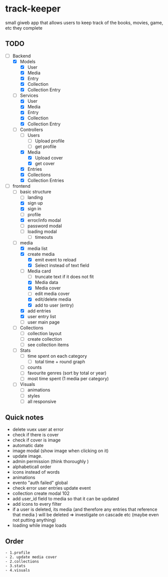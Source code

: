 # track-keeper
small giweb app that allows users to keep track of the books, movies, game, etc they complete

## TODO
- [ ] Backend
    - [x] Models
        - [x] User
        - [x] Media
        - [x] Entry
        - [x] Collection
        - [x] Collection Entry

    - [ ] Services
        - [x] User
        - [x] Media
        - [x] Entry
        - [x] Collection
        - [x] Collection Entry

    - [ ] Controllers
        - [ ] Users
            - [ ] Upload profile
            - [ ] get profile
        - [x] Media
            - [x] Upload cover
            - [x] get cover
        - [x] Entries
        - [x] Collections
        - [x] Collection Entries

- [ ] frontend
    - [ ] basic structure 
        - [ ] landing
        - [x] sign up
        - [x] sign in
        - [ ] profile
        - [x] error/info modal
        - [ ] password modal
        - [ ] loading modal
            - [ ] timeouts

    - [ ] media
        - [x] media list
        - [x] create media
            - [x] emit event to reload
            - [x] Select instead of text field
        - [ ] Media card
            - [ ] truncate text if it does not fit
            - [x] Media data
            - [x] Media cover
            - [ ] edit media cover
            - [x] edit/delete media
            - [x] add to user (entry)
        - [x] add entries
        - [x] user entry list
        - [ ] user main page
    
    - [ ] Collections
        - [ ] collection layout
        - [ ] create collection
        - [ ] see collection items

    - [ ] Stats
        - [ ] time spent on each category
            - [ ] total time + round graph
        - [ ] counts
        - [ ] favourite genres (sort by total or year)
        - [ ] most time spent (1 media per category)

    - [ ] Visuals
        - [ ] animations
        - [ ] styles
        - [ ] all responsive

## Quick notes
- delete vuex user at error
- check if there is cover
- check if cover is image
- automatic date
- image modal (show image when clicking on it)
- update image.
- admin permission (think thoroughly    )
- alphabeticall order
- icons instead of words
- animations
- evento "auth failed" global
- check error user entries update event
- collection create modal 102
- add user_id field to media so that it can be updated
- add icons to every filter
- if a user is deleted, its media (and therefore any entries that reference that media ) will be deleted => investigate on cascade etc (maybe even not putting anything)
- loading while image loads


## Order
    - 1.profile
    - 2. update media cover
    - 2.collections
    - 3.stats
    - 4.visuals
